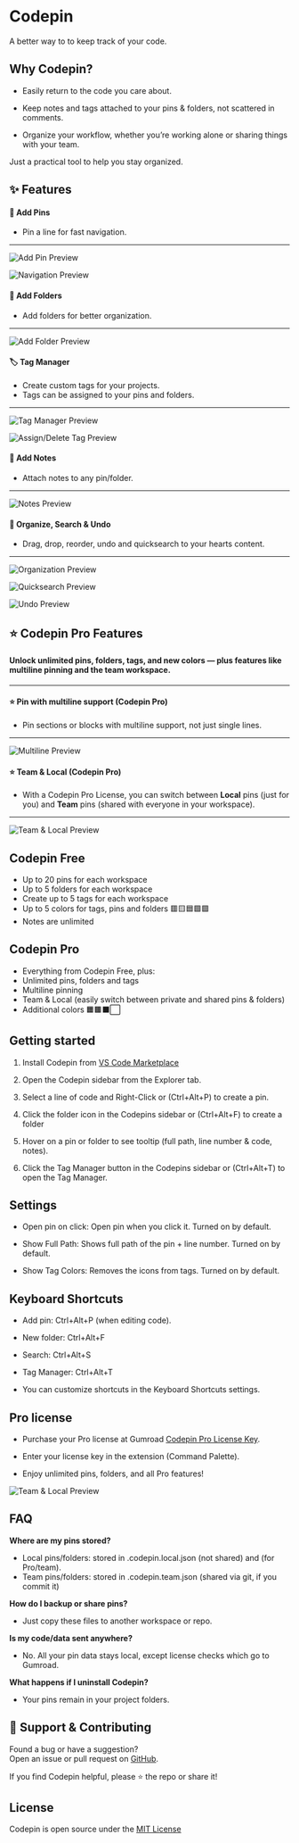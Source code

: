 # Codepin

A better way to to keep track of your code.

## Why Codepin?
- Easily return to the code you care about.

- Keep notes and tags attached to your pins & folders, not scattered in comments.

- Organize your workflow, whether you’re working alone or sharing things with your team.

Just a practical tool to help you stay organized.

## ✨ Features

#### 📌 Add Pins
- Pin a line for fast navigation.
---

![Add Pin Preview](media/Codepin_addpin.gif)

![Navigation Preview](media/Codepin_navigation.gif)

#### 📁 Add Folders
- Add folders for better organization.
---

![Add Folder Preview](media/Codepin_addfolder.gif)

#### 🏷️ Tag Manager
- Create custom tags for your projects.
- Tags can be assigned to your pins and folders.
---

![Tag Manager Preview](media/Codepin_tagmanager.gif)

![Assign/Delete Tag Preview](media/Codepin_assignremovetag.gif)

#### 📝 Add Notes
- Attach notes to any pin/folder.
---

![Notes Preview](media/Codepin_addnote.gif)

#### 📂 Organize, Search & Undo
- Drag, drop, reorder, undo and quicksearch to your hearts content.
---

![Organization Preview](media/Codepin_organize.gif)

![Quicksearch Preview](media/Codepin_search.gif)

![Undo Preview](media/Codepin_undo.gif)

## ⭐ Codepin Pro Features

#### Unlock unlimited pins, folders, tags, and new colors — plus features like multiline pinning and the team workspace.

---

#### ⭐ Pin with multiline support (Codepin Pro)
- Pin sections or blocks with multiline support, not just single lines.
---

![Multiline Preview](media/Codepin_multiline.gif)

#### ⭐ Team & Local (Codepin Pro)
- With a Codepin Pro License, you can switch between **Local** pins (just for you) and **Team** pins (shared with everyone in your workspace).
---

![Team & Local Preview](media/Codepin_teamfeature.gif)

## Codepin Free
- Up to 20 pins for each workspace
- Up to 5 folders for each workspace
- Create up to 5 tags for each workspace
- Up to 5 colors for tags, pins and folders 🟥🟨🟦🟩🟪
- Notes are unlimited

## Codepin Pro
- Everything from Codepin Free, plus:
- Unlimited pins, folders and tags
- Multiline pinning
- Team & Local (easily switch between private and shared pins & folders)
- Additional colors 🟧🟫⬛⬜

## Getting started

1. Install Codepin from [VS Code Marketplace](https://marketplace.visualstudio.com/vscode)

2. Open the Codepin sidebar from the Explorer tab.

3. Select a line of code and Right-Click or (Ctrl+Alt+P) to create a pin.

4. Click the folder icon in the Codepins sidebar or (Ctrl+Alt+F) to create a folder

5. Hover on a pin or folder to see tooltip (full path, line number & code, notes).

6. Click the Tag Manager button in the Codepins sidebar or (Ctrl+Alt+T) to open the Tag Manager.

## Settings

- Open pin on click: Open pin when you click it. Turned on by default.

- Show Full Path: Shows full path of the pin + line number. Turned on by default.

- Show Tag Colors: Removes the icons from tags. Turned on by default.

## Keyboard Shortcuts

- Add pin: Ctrl+Alt+P (when editing code).

- New folder: Ctrl+Alt+F

- Search: Ctrl+Alt+S

- Tag Manager: Ctrl+Alt+T

- You can customize shortcuts in the Keyboard Shortcuts settings.

## Pro license

- Purchase your Pro license at Gumroad [Codepin Pro License Key](https://echogrid.gumroad.com/l/codepinprolicensekey).

- Enter your license key in the extension (Command Palette).

- Enjoy unlimited pins, folders, and all Pro features!

![Team & Local Preview](media/Codepin_license.gif)

## FAQ

**Where are my pins stored?**
- Local pins/folders: stored in .codepin.local.json (not shared) and (for Pro/team).
- Team pins/folders: stored in .codepin.team.json (shared via git, if you commit it)

**How do I backup or share pins?**
- Just copy these files to another workspace or repo.

**Is my code/data sent anywhere?**
- No. All your pin data stays local, except license checks which go to Gumroad.

**What happens if I uninstall Codepin?**
- Your pins remain in your project folders.

## 🤝 Support & Contributing

Found a bug or have a suggestion?  
Open an issue or pull request on [GitHub](https://github.com/echogridstudio/Codepin).

If you find Codepin helpful, please ⭐ the repo or share it!

## License

Codepin is open source under the [MIT License](/LICENSE)